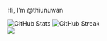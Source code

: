   Hi, I’m @thiunuwan

![GitHub Stats](https://github-readme-stats.vercel.app/api?username=thiunuwan&theme=dark&hide_border=true&include_all_commits=false&count_private=true)    ![GitHub Streak](https://github-readme-streak-stats.herokuapp.com/?user=thiunuwan&theme=dark&hide_border=true) 
<br/>
![](https://github-readme-stats.vercel.app/api/top-langs/?username=thiunuwan&theme=dark&hide_border=true&include_all_commits=false&count_private=true&layout=compact)


